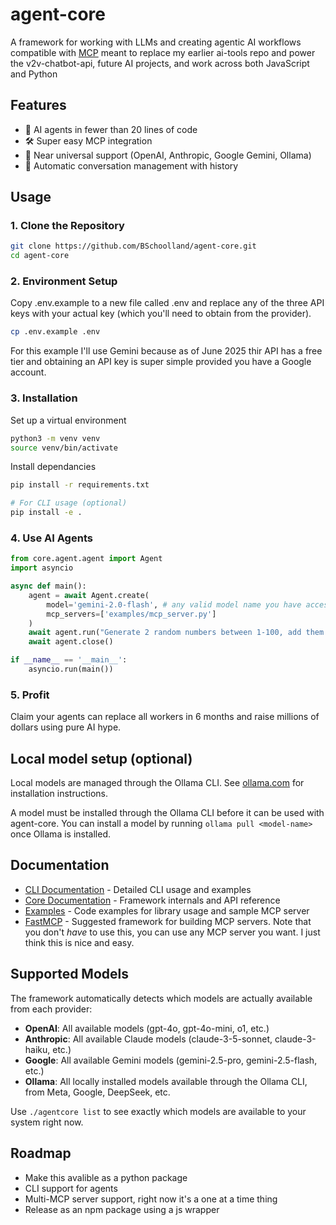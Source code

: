 # agent-core
A framework for working with LLMs and creating agentic AI workflows compatible with [MCP](https://github.com/modelcontextprotocol) meant to replace my earlier ai-tools repo and power the v2v-chatbot-api, future AI projects, and work across both JavaScript and Python

## Features

- 🎯 AI agents in fewer than 20 lines of code
- 🛠️ Super easy MCP integration
- 🤖 Near universal support (OpenAI, Anthropic, Google Gemini, Ollama)
- 📝 Automatic conversation management with history

## Usage

### 1. Clone the Repository

``` bash
git clone https://github.com/BSchoolland/agent-core.git
cd agent-core
```

### 2. Environment Setup

Copy .env.example to a new file called .env and replace any of the three API keys with your actual key (which you'll need to obtain from the provider).  

``` bash
cp .env.example .env
```

For this example I'll use Gemini because as of June 2025 thir API has a free tier and obtaining an API key is super simple provided you have a Google account.

### 3. Installation

Set up a virtual environment
```bash
python3 -m venv venv
source venv/bin/activate
```

Install dependancies
``` bash
pip install -r requirements.txt

# For CLI usage (optional)
pip install -e .
```

### 4. Use AI Agents

``` python
from core.agent.agent import Agent
import asyncio

async def main():
    agent = await Agent.create(
        model='gemini-2.0-flash', # any valid model name you have access to
        mcp_servers=['examples/mcp_server.py']
    )
    await agent.run("Generate 2 random numbers between 1-100, add them together and save the result in a file called 'result.txt'")
    await agent.close()

if __name__ == '__main__':
    asyncio.run(main())
```


### 5. Profit

Claim your agents can replace all workers in 6 months and raise millions of dollars using pure AI hype.

## Local model setup (optional)

Local models are managed through the Ollama CLI. See [ollama.com](https://ollama.com/) for installation instructions.  

A model must be installed through the Ollama CLI before it can be used with agent-core.  You can install a model by running `ollama pull <model-name>` once Ollama is installed.

## Documentation

- [CLI Documentation](cli/README.md) - Detailed CLI usage and examples
- [Core Documentation](core/) - Framework internals and API reference
- [Examples](examples/) - Code examples for library usage and sample MCP server
- [FastMCP](https://github.com/jlowin/fastmcp) - Suggested framework for building MCP servers.  Note that you don't *have* to use this, you can use any MCP server you want.  I just think this is nice and easy.

## Supported Models

The framework automatically detects which models are actually available from each provider:

- **OpenAI**: All available models (gpt-4o, gpt-4o-mini, o1, etc.)
- **Anthropic**: All available Claude models (claude-3-5-sonnet, claude-3-haiku, etc.)
- **Google**: All available Gemini models (gemini-2.5-pro, gemini-2.5-flash, etc.)
- **Ollama**: All locally installed models available through the Ollama CLI, from Meta, Google, DeepSeek, etc.

Use `./agentcore list` to see exactly which models are available to your system right now.

## Roadmap
- Make this avalible as a python package
- CLI support for agents
- Multi-MCP server support, right now it's a one at a time thing
- Release as an npm package using a js wrapper
